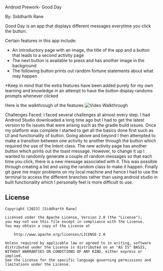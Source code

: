 Android Prework- Good Day

By: Siddharth Rane

Good Day is an app that displays different messages everytime you click the button.

Certain features in this app include:
- An introductory page with an image, the title of the app and a button that leads to a second activity page
- The next button is available to press and has another image in the background
- The following button prints out random fortune statements about what may happen

*Keep in mind that the extra features have been added purely for my own learning and knowledge in an attempt to have the button display randoms prompts whenever clicked

Here is the walkthrough of the features
<img src='https://i.imgur.com/4DcBAW0.gif' title='App_Demonstration' width='' alt='Video Walkthrough' />


Challenges Faced:
I faced several challenges at almost every step. I had Android Studio downloaded a long time ago but I had to get the latest version to fix issues that were arising such as the gradle build issues. Once my platform was complete I started to get all the basics done first such as UI and functionality of button. Going above and beyond I then attempted to make a transition between one activity to another through the button which required the use of the Intent class. The new activity page has another button which prints out the toast message. However, to change it up I wanted to randomly generate a couple of random messages so that each time you click, there is a new message associated with it. This was possible through creating a list and using the random class to make it happen. Finally git gave me major problems on my local machine and hence I had to use the terminal to access the different branches rather than using android studio in built functionality which I personally feel is more difficult to use.


## License

    Copyright [2023] [Siddharth Rane]

    Licensed under the Apache License, Version 2.0 (the "License");
    you may not use this file except in compliance with the License.
    You may obtain a copy of the License at

        http://www.apache.org/licenses/LICENSE-2.0

    Unless required by applicable law or agreed to in writing, software
    distributed under the License is distributed on an "AS IS" BASIS,
    WITHOUT WARRANTIES OR CONDITIONS OF ANY KIND, either express or implied.
    See the License for the specific language governing permissions and
    limitations under the License.
